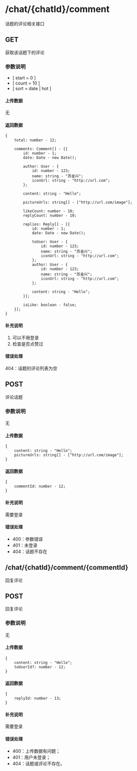 # /chat/{chatId}/comment
话题的评论相关接口

## GET
获取该话题下的评论

### 参数说明
* [ start = 0 ]
* [ count = 10 ]
* [ sort = date | hot ]

#### 上传数据
无

#### 返回数据
```
{
    total: number - 12;
    
    comments: Comment[] - [{
        id: number - 1;
        date: Date - new Date();
        
        author: User - {
            id: number - 123;
            name: string - "苏金兴";
            iconUrl: string - "http://url.com";
        }; 
        
        content: string - "Hello";
        
        pictureUrls: string[] - ["http://url.com/image"];
        
        likeCount: number - 10;
        replyCount: number - 10;
        
        replies: Reply[] - [{
            id: number - 1;
            date: Date - new Date();
            
            toUser: User - {
                id: number - 123;
                name: string - "苏金兴";
                iconUrl: string - "http://url.com";
            };
            author: User - {
                id: number - 123;
                name: string - "苏金兴";
                iconUrl: string - "http://url.com";
            };
            
            content: string - "Hello";
        }];
        
        isLike: boolean - false;
    }];
}
```

#### 补充说明
1. 可以不用登录
2. 检查是否点赞过

#### 错误处理
404：话题的评论列表为空


## POST
评论话题

### 参数说明
无

#### 上传数据
```
{
    content: string - "Hello";
    pictureUrls: string[] - ["http://url.com/image"];
}
```

#### 返回数据
```
{
    commentId: number - 12;   
}
```

#### 补充说明
需要登录

#### 错误处理
* 400：参数错误
* 401：未登录
* 404：话题不存在


## /chat/{chatId}/comment/{commentId}
回复评论

## POST
回复评论

### 参数说明
无
#### 上传数据
```
{
    content: string - "Hello";
    toUserId?: number - 12;
}
```

#### 返回数据
```
{
    replyId: number - 13;
}
```

#### 补充说明
需要登录

#### 错误处理
* 400：上传数据有问题；
* 401：用户未登录；
* 404：话题或评论不存在。